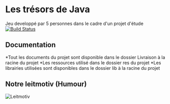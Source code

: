 Les trésors de Java
===================
Jeu developpé par 5 personnes dans le cadre d'un projet d'étude
[![Build Status](https://travis-ci.org/Aveys/Les-tresors-de-Java.svg)](https://travis-ci.org/Aveys/Les-tresors-de-Java)

Documentation
----------
*Tout les documents du projet sont disponible dans le dossier Livraison à la racine du projet
*Les ressources utilisé dans le dossier res du projet
*Les librairies utilisées sont disponibles dans le dossier lib à la racine du projet

Notre leitmotiv (Humour)
----------
![Leitmotiv](http://www.commitstrip.com/shop/45-thickbox_default/affiche-tester-c-est-douter.jpg)